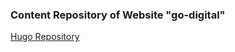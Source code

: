 ### Content Repository of Website "go-digital"

[Hugo Repository](https://github.com/stefanhans/go-digitals-hugo)